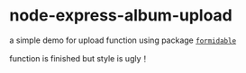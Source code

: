 # node-express-album-upload

a simple demo for upload function using package [`formidable`](https://github.com/felixge/node-formidable)

function is finished but style is ugly！